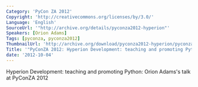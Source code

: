 ```yaml
---
Category: 'PyCon ZA 2012'
Copyright: 'http://creativecommons.org/licenses/by/3.0/'
Language: 'English'
SourceUrl: '"http://archive.org/details/pyconza2012-hyperion"'
Speakers: [Orion Adams]
Tags: [pyconza, pyconza2012]
ThumbnailUrl: 'http://archive.org/download/pyconza2012-hyperion/pyconza2012-hyperion.thumbs/pyconza2012-hyperion_000001.jpg'
Title: '"PyConZA 2012: Hyperion Development: teaching and promoting Python"'
date: '2012-10-04'
---
```

Hyperion Development: teaching and promoting Python: Orion Adams's talk at PyConZA 2012